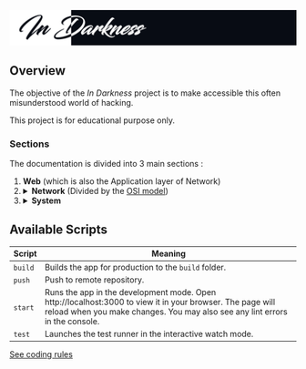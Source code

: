 ![Banner](banner.png)

## Overview

The objective of the *In Darkness* project is to make accessible this often misunderstood world of hacking.

This project is for educational purpose only.

### Sections

The documentation is divided into 3 main sections :
<ol>
<li><b>Web</b> (which is also the Application layer of Network)</li>
<li>
<details>
	<summary><b>Network</b> (Divided by the <a href="https://en.wikipedia.org/wiki/OSI_model">OSI model</a>)</summary>
<table>
	<tr>
		<td>Application</td>
		<td>Web vulnerabilities, Denial of Service attacks, Google Hacking etc.</td>
	</tr>
	<tr>
		<td>Session</td>
		<td>SSL/TLS attacks</td>
	</tr>
	<tr>
		<td>Transport</td>
		<td>UDP DDoS reflection</td>
	</tr>
	<tr>
		<td>Data link</td>
		<td>ARP spoofing, DNS cache poisoning, wireless networks attacks etc.</td>
	</tr>
</table>
</details>
</li>
<li>
<details>
	<summary><b>System</b></summary>
<table>
	<tr>
		<td>Binary</td>
		<td rowspan="2">Anomaly exploitation, malwares, AV evasion</td>
		<td>Side-channel attack</td>
	</tr>
	<tr>
		<td>Scripting</td>
		<td>Polymorphic and self-modifying codes</td>
	</tr>
	<tr>
		<td>High-risk vulnerabilities</td>
		<td colspan="2">RCE, LPE, SBX, VME and FCP</td>
	</tr>
</table>
</details>
</li>
</ol>

## Available Scripts

| Script | Meaning |
|---|---|
| `build` | Builds the app for production to the `build` folder. |
| `push` | Push to remote repository. |
| `start` | Runs the app in the development mode. Open http://localhost:3000 to view it in your browser. The page will reload when you make changes. You may also see any lint errors in the console. |
| `test` | Launches the test runner in the interactive watch mode. |

[See coding rules](coding-rules.md)

